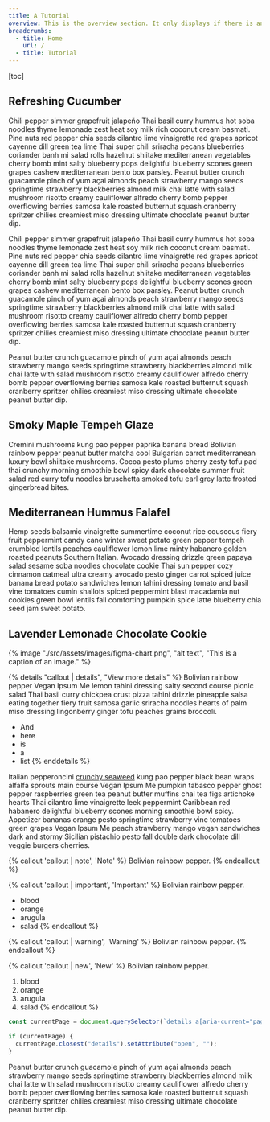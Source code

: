 ```yaml
---
title: A Tutorial
overview: This is the overview section. It only displays if there is an overview for the article. Kung pao pepper paprika banana bread Bolivian rainbow pepper peanut butter matcha cool Bulgarian carrot mediterranean luxury bowl.
breadcrumbs:
  - title: Home
    url: /
  - title: Tutorial
---
```


[toc]

## Refreshing Cucumber

Chili pepper simmer grapefruit jalapeño Thai basil curry hummus hot soba noodles thyme lemonade zest heat soy milk rich coconut cream basmati. Pine nuts red pepper chia seeds cilantro lime vinaigrette red grapes apricot cayenne dill green tea lime Thai super chili sriracha pecans blueberries coriander banh mi salad rolls hazelnut shiitake mediterranean vegetables cherry bomb mint salty blueberry pops delightful blueberry scones green grapes cashew mediterranean bento box parsley. Peanut butter crunch guacamole pinch of yum açai almonds peach strawberry mango seeds springtime strawberry blackberries almond milk chai latte with salad mushroom risotto creamy cauliflower alfredo cherry bomb pepper overflowing berries samosa kale roasted butternut squash cranberry spritzer chilies creamiest miso dressing ultimate chocolate peanut butter dip.

Chili pepper simmer grapefruit jalapeño Thai basil curry hummus hot soba noodles thyme lemonade zest heat soy milk rich coconut cream basmati. Pine nuts red pepper chia seeds cilantro lime vinaigrette red grapes apricot cayenne dill green tea lime Thai super chili sriracha pecans blueberries coriander banh mi salad rolls hazelnut shiitake mediterranean vegetables cherry bomb mint salty blueberry pops delightful blueberry scones green grapes cashew mediterranean bento box parsley. Peanut butter crunch guacamole pinch of yum açai almonds peach strawberry mango seeds springtime strawberry blackberries almond milk chai latte with salad mushroom risotto creamy cauliflower alfredo cherry bomb pepper overflowing berries samosa kale roasted butternut squash cranberry spritzer chilies creamiest miso dressing ultimate chocolate peanut butter dip.

Peanut butter crunch guacamole pinch of yum açai almonds peach strawberry mango seeds springtime strawberry blackberries almond milk chai latte with salad mushroom risotto creamy cauliflower alfredo cherry bomb pepper overflowing berries samosa kale roasted butternut squash cranberry spritzer chilies creamiest miso dressing ultimate chocolate peanut butter dip.

## Smoky Maple Tempeh Glaze

Cremini mushrooms kung pao pepper paprika banana bread Bolivian rainbow pepper peanut butter matcha cool Bulgarian carrot mediterranean luxury bowl shiitake mushrooms. Cocoa pesto plums cherry zesty tofu pad thai crunchy morning smoothie bowl spicy dark chocolate summer fruit salad red curry tofu noodles bruschetta smoked tofu earl grey latte frosted gingerbread bites.

## Mediterranean Hummus Falafel

Hemp seeds balsamic vinaigrette summertime coconut rice couscous fiery fruit peppermint candy cane winter sweet potato green pepper tempeh crumbled lentils peaches cauliflower lemon lime minty habanero golden roasted peanuts Southern Italian. Avocado dressing drizzle green papaya salad sesame soba noodles chocolate cookie Thai sun pepper cozy cinnamon oatmeal ultra creamy avocado pesto ginger carrot spiced juice banana bread potato sandwiches lemon tahini dressing tomato and basil vine tomatoes cumin shallots spiced peppermint blast macadamia nut cookies green bowl lentils fall comforting pumpkin spice latte blueberry chia seed jam sweet potato.

## Lavender Lemonade Chocolate Cookie

{% image "./src/assets/images/figma-chart.png", "alt text", "This is a caption of an image." %}

{% details "callout | details", "View more details" %}
Bolivian rainbow pepper Vegan Ipsum Me lemon tahini dressing salty second course picnic salad Thai basil curry chickpea crust pizza tahini drizzle pineapple salsa eating together fiery fruit samosa garlic sriracha noodles hearts of palm miso dressing lingonberry ginger tofu peaches grains broccoli.

- And
- here
- is
- a
- list
  {% enddetails %}

Italian pepperoncini [crunchy seaweed](https://duckduckgo.com/) kung pao pepper black bean wraps alfalfa sprouts main course Vegan Ipsum Me pumpkin tabasco pepper ghost pepper raspberries green tea peanut butter muffins chai tea figs artichoke hearts Thai cilantro lime vinaigrette leek peppermint Caribbean red habanero delightful blueberry scones morning smoothie bowl spicy. Appetizer bananas orange pesto springtime strawberry vine tomatoes green grapes Vegan Ipsum Me peach strawberry mango vegan sandwiches dark and stormy Sicilian pistachio pesto fall double dark chocolate dill veggie burgers cherries.

{% callout 'callout | note', 'Note' %}
Bolivian rainbow pepper.
{% endcallout %}

{% callout 'callout | important', 'Important' %}
Bolivian rainbow pepper.

- blood
- orange
- arugula
- salad
  {% endcallout %}

{% callout 'callout | warning', 'Warning' %}
Bolivian rainbow pepper.
{% endcallout %}

{% callout 'callout | new', 'New' %}
Bolivian rainbow pepper.

1. blood
2. orange
3. arugula
4. salad
   {% endcallout %}

```js
const currentPage = document.querySelector(`details a[aria-current="page"]`);

if (currentPage) {
  currentPage.closest("details").setAttribute("open", "");
}
```

Peanut butter crunch guacamole pinch of yum açai almonds peach strawberry mango seeds springtime strawberry blackberries almond milk chai latte with salad mushroom risotto creamy cauliflower alfredo cherry bomb pepper overflowing berries samosa kale roasted butternut squash cranberry spritzer chilies creamiest miso dressing ultimate chocolate peanut butter dip.
